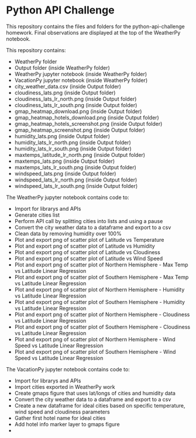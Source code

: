 # Python API Challenge
This repository contains the files and folders for the python-api-challenge homework. Final observations are displayed at the top of the WeatherPy notebook.  

This repository contains:
* WeatherPy folder
* Output folder (inside WeatherPy folder)
* WeatherPy jupyter notebook (inside WeatherPy folder)
* VacationPy jupyter notebook (inside WeatherPy folder)
* city_weather_data.csv (inside Output folder)
* cloudiness_lats.png (inside Output folder)
* cloudiness_lats_lr_north.png (inside Output folder)
* cloudiness_lats_lr_south.png (inside Output folder)
* gmap_heatmap_download.png (inside Output folder)
* gmap_heatmap_hotels_download.png (inside Output folder)
* gmap_heatmap_hotels_screenshot.png (inside Output folder)
* gmap_heatmap_screenshot.png (inside Output folder)
* humidity_lats.png (inside Output folder)
* humidity_lats_lr_north.png (inside Output folder)
* humidity_lats_lr_south.png (inside Output folder)
* maxtemps_latitude_lr_north.png (inside Output folder)
* maxtemps_lats.png (inside Output folder)
* maxtemps_lats_lr_south.png (inside Output folder)
* windspeed_lats.png (inside Output folder)
* windspeed_lats_lr_north.png (inside Output folder)
* windspeed_lats_lr_south.png (inside Output folder)

The WeatherPy jupyter notebook contains code to:
* Import for librarys and APIs
* Generate cities list
* Perform API call by splitting cities into lists and using a pause 
* Convert the city weather data to a dataframe and export to a csv
* Clean data by removing humidity over 100%
* Plot and export png of scatter plot of Latitude vs Temperature
* Plot and export png of scatter plot of  Latitude vs Humidity
* Plot and export png of scatter plot of  Latitude vs Cloudiness
* Plot and export png of scatter plot of  Latitude vs Wind Speed
* Plot and export png of scatter plot of  Northern Hemisphere - Max Temp vs Latitude Linear Regression
* Plot and export png of scatter plot of  Southern Hemisphere - Max Temp vs Latitude Linear Regression
* Plot and export png of scatter plot of  Northern Hemisphere - Humidity vs Latitude Linear Regression
* Plot and export png of scatter plot of  Southern Hemisphere - Humidity vs Latitude Linear Regression
* Plot and export png of scatter plot of  Northern Hemisphere - Cloudiness vs Latitude Linear Regression
* Plot and export png of scatter plot of  Southern Hemisphere - Cloudiness vs Latitude Linear Regression
* Plot and export png of scatter plot of  Northern Hemisphere - Wind Speed vs Latitude Linear Regression
* Plot and export png of scatter plot of  Southern Hemisphere - Wind Speed vs Latitude Linear Regression


The VacationPy jupyter notebook contains code to:
* Import for librarys and APIs
* Import cities exported in WeatherPy work
* Create gmaps figure that uses lat/longs of cities and humidity data 
* Convert the city weather data to a dataframe and export to a csv
* Create a new dataframe for ideal cities based on specific temperature, wind speed and cloudiness parameters
* Gather first hotel name for ideal cities
* Add hotel info marker layer to gmaps figure
* 
